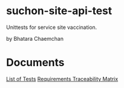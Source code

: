 # suchon-site-api-test
Unittests for service site vaccination.

by Bhatara Chaemchan
# Documents 
[List of Tests](https://github.com/bhatara007/suchon-site-api-test/wiki/List-of-Tests)
[Requirements Traceability Matrix](https://github.com/bhatara007/suchon-site-api-test/wiki/Requirements-Traceability-Matrix)

